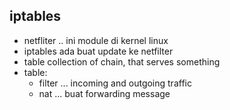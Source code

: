 ## iptables
- netfliter .. ini module di kernel linux
- iptables ada buat update ke netfilter
- table collection of chain, that serves something
- table:
    - filter ... incoming and outgoing traffic
    - nat ... buat forwarding message
    